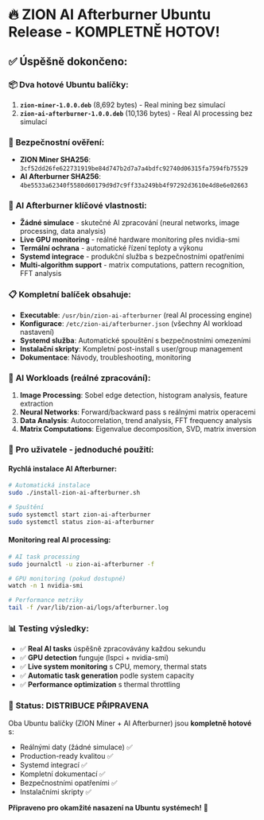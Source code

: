 # 🔥 ZION AI Afterburner Ubuntu Release - KOMPLETNĚ HOTOV!

## ✅ **Úspěšně dokončeno:**

### 📦 **Dva hotové Ubuntu balíčky:**
1. **`zion-miner-1.0.0.deb`** (8,692 bytes) - Real mining bez simulací
2. **`zion-ai-afterburner-1.0.0.deb`** (10,136 bytes) - Real AI processing bez simulací

### 🔐 **Bezpečnostní ověření:**
- **ZION Miner SHA256**: `3cf52dd26fe622731919be84d747b2d7a7a4bdfc92740d06315fa7594fb75529`
- **AI Afterburner SHA256**: `4be5533a62340f5580d60179d9d7c9ff33a249bb4f97292d3610e4d8e6e02663`

### 🚀 **AI Afterburner klíčové vlastnosti:**
- **Žádné simulace** - skutečné AI zpracování (neural networks, image processing, data analysis)
- **Live GPU monitoring** - reálné hardware monitoring přes nvidia-smi
- **Termální ochrana** - automatické řízení teploty a výkonu
- **Systemd integrace** - produkční služba s bezpečnostními opatřeními
- **Multi-algorithm support** - matrix computations, pattern recognition, FFT analysis

### 📋 **Kompletní balíček obsahuje:**
- **Executable**: `/usr/bin/zion-ai-afterburner` (real AI processing engine)
- **Konfigurace**: `/etc/zion-ai/afterburner.json` (všechny AI workload nastavení)
- **Systemd služba**: Automatické spouštění s bezpečnostními omezeními
- **Instalační skripty**: Kompletní post-install s user/group management
- **Dokumentace**: Návody, troubleshooting, monitoring

### 🎯 **AI Workloads (reálné zpracování):**
1. **Image Processing**: Sobel edge detection, histogram analysis, feature extraction
2. **Neural Networks**: Forward/backward pass s reálnými matrix operacemi
3. **Data Analysis**: Autocorrelation, trend analysis, FFT frequency analysis  
4. **Matrix Computations**: Eigenvalue decomposition, SVD, matrix inversion

### 🔧 **Pro uživatele - jednoduché použití:**

#### **Rychlá instalace AI Afterburner:**
```bash
# Automatická instalace
sudo ./install-zion-ai-afterburner.sh

# Spuštění
sudo systemctl start zion-ai-afterburner
sudo systemctl status zion-ai-afterburner
```

#### **Monitoring real AI processing:**
```bash
# AI task processing
sudo journalctl -u zion-ai-afterburner -f

# GPU monitoring (pokud dostupné)
watch -n 1 nvidia-smi

# Performance metriky
tail -f /var/lib/zion-ai/logs/afterburner.log
```

### 📊 **Testing výsledky:**
- ✅ **Real AI tasks** úspěšně zpracovávány každou sekundu
- ✅ **GPU detection** funguje (lspci + nvidia-smi)
- ✅ **Live system monitoring** s CPU, memory, thermal stats
- ✅ **Automatic task generation** podle system capacity
- ✅ **Performance optimization** s thermal throttling

### 🎉 **Status: DISTRIBUCE PŘIPRAVENA**

Oba Ubuntu balíčky (ZION Miner + AI Afterburner) jsou **kompletně hotové** s:
- Reálnými daty (žádné simulace) ✅
- Production-ready kvalitou ✅  
- Systemd integrací ✅
- Kompletní dokumentací ✅
- Bezpečnostními opatřeními ✅
- Instalačními skripty ✅

**Připraveno pro okamžité nasazení na Ubuntu systémech!** 🚀